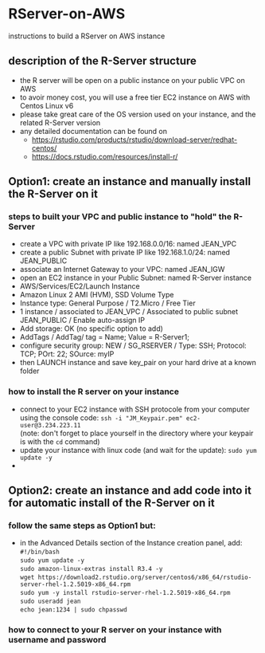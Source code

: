 # RServer-on-AWS
instructions to build a RServer on AWS instance

## description of the R-Server structure
* the R server will be open on a public instance on your public VPC on AWS
* to avoir money cost, you will use a free tier EC2 instance on AWS with Centos Linux v6
* please take great care of the OS version used on your instance, and the related R-Server version
* any detailed documentation can be found on 
  * https://rstudio.com/products/rstudio/download-server/redhat-centos/
  * https://docs.rstudio.com/resources/install-r/


## Option1: create an instance and manually install the R-Server on it
### steps to built your VPC and public instance to "hold" the R-Server
* create a VPC with private IP like 192.168.0.0/16: named JEAN_VPC
* create a public Subnet with private IP like 192.168.1.0/24: named JEAN_PUBLIC
* associate an Internet Gateway to your VPC: named JEAN_IGW
* open an EC2 instance in your Public Subnet: named R-Server instance
 * AWS/Services/EC2/Launch Instance
 * Amazon Linux 2 AMI (HVM), SSD Volume Type 
 * Instance type: General Purpose / T2.Micro / Free Tier
 * 1 instance / associated to JEAN_VPC / Associated to public subnet JEAN_PUBLIC / Enable auto-assign IP
 * Add storage: OK (no specific option to add)
 * AddTags / AddTag/ tag = Name; Value = R-Server1;
 * configure security group: NEW / SG_RSERVER / Type: SSH; Protocol: TCP; POrt: 22; SOurce: myIP
 * then LAUNCH instance and save key_pair on your hard drive at a known folder
 

### how to install the R server on your instance
* connect to your EC2 instance with SSH protocole from your computer using the console code:
`ssh -i "JM_Keypair.pem" ec2-user@3.234.223.11`  
(note: don't forget to place yourself in the directory where your keypair is with the `cd` command)  
* update your instance with linux code (and wait for the update):
`sudo yum update -y`
*

## Option2: create an instance and add code into it for automatic install of the R-Server on it
### follow the same steps as Option1 but:
* in the Advanced Details section of the Instance creation panel, add:  
`#!/bin/bash`  
`sudo yum update -y`  
`sudo amazon-linux-extras install R3.4 -y`  
`wget https://download2.rstudio.org/server/centos6/x86_64/rstudio-server-rhel-1.2.5019-x86_64.rpm`  
`sudo yum -y install rstudio-server-rhel-1.2.5019-x86_64.rpm`  
`sudo useradd jean`  
`echo jean:1234 | sudo chpasswd`  

### how to connect to your R server on your instance with username and password
